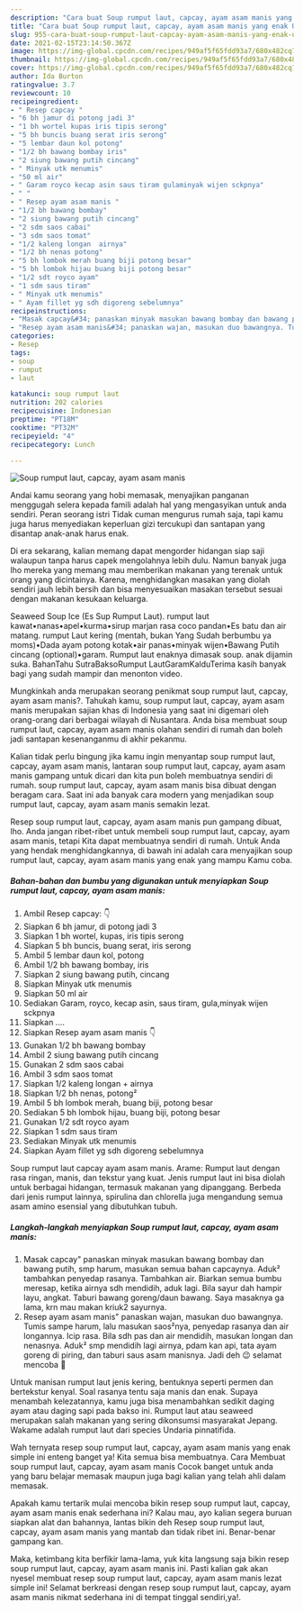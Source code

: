 ```yaml
---
description: "Cara buat Soup rumput laut, capcay, ayam asam manis yang enak Untuk Jualan"
title: "Cara buat Soup rumput laut, capcay, ayam asam manis yang enak Untuk Jualan"
slug: 955-cara-buat-soup-rumput-laut-capcay-ayam-asam-manis-yang-enak-untuk-jualan
date: 2021-02-15T23:14:50.367Z
image: https://img-global.cpcdn.com/recipes/949af5f65fdd93a7/680x482cq70/soup-rumput-laut-capcay-ayam-asam-manis-foto-resep-utama.jpg
thumbnail: https://img-global.cpcdn.com/recipes/949af5f65fdd93a7/680x482cq70/soup-rumput-laut-capcay-ayam-asam-manis-foto-resep-utama.jpg
cover: https://img-global.cpcdn.com/recipes/949af5f65fdd93a7/680x482cq70/soup-rumput-laut-capcay-ayam-asam-manis-foto-resep-utama.jpg
author: Ida Burton
ratingvalue: 3.7
reviewcount: 10
recipeingredient:
- " Resep capcay "
- "6 bh jamur di potong jadi 3"
- "1 bh wortel kupas iris tipis serong"
- "5 bh buncis buang serat iris serong"
- "5 lembar daun kol potong"
- "1/2 bh bawang bombay iris"
- "2 siung bawang putih cincang"
- " Minyak utk menumis"
- "50 ml air"
- " Garam royco kecap asin saus tiram gulaminyak wijen sckpnya"
- " "
- " Resep ayam asam manis "
- "1/2 bh bawang bombay"
- "2 siung bawang putih cincang"
- "2 sdm saos cabai"
- "3 sdm saos tomat"
- "1/2 kaleng longan  airnya"
- "1/2 bh nenas potong"
- "5 bh lombok merah buang biji potong besar"
- "5 bh lombok hijau buang biji potong besar"
- "1/2 sdt royco ayam"
- "1 sdm saus tiram"
- " Minyak utk menumis"
- " Ayam fillet yg sdh digoreng sebelumnya"
recipeinstructions:
- "Masak capcay&#34; panaskan minyak masukan bawang bombay dan bawang putih, smp harum, masukan semua bahan capcaynya. Aduk² tambahkan penyedap rasanya. Tambahkan air. Biarkan semua bumbu meresap, ketika airnya sdh mendidih, aduk lagi. Bila sayur dah hampir layu, angkat. Taburi bawang goreng/daun bawang. Saya masaknya ga lama, krn mau makan kriuk2 sayurnya."
- "Resep ayam asam manis&#34; panaskan wajan, masukan duo bawangnya. Tumis sampe harum, lalu masukan saos²nya, penyedap rasanya dan air longannya. Icip rasa. Bila sdh pas dan air mendidih, masukan longan dan nenasnya. Aduk² smp mendidih lagi airnya, pdam kan api, tata ayam goreng di piring, dan taburi saus asam manisnya. Jadi deh 😉 selamat mencoba 🤗"
categories:
- Resep
tags:
- soup
- rumput
- laut

katakunci: soup rumput laut 
nutrition: 202 calories
recipecuisine: Indonesian
preptime: "PT18M"
cooktime: "PT32M"
recipeyield: "4"
recipecategory: Lunch

---
```



![Soup rumput laut, capcay, ayam asam manis](https://img-global.cpcdn.com/recipes/949af5f65fdd93a7/680x482cq70/soup-rumput-laut-capcay-ayam-asam-manis-foto-resep-utama.jpg)

Andai kamu seorang yang hobi memasak, menyajikan panganan menggugah selera kepada famili adalah hal yang mengasyikan untuk anda sendiri. Peran seorang istri Tidak cuman mengurus rumah saja, tapi kamu juga harus menyediakan keperluan gizi tercukupi dan santapan yang disantap anak-anak harus enak.

Di era  sekarang, kalian memang dapat mengorder hidangan siap saji walaupun tanpa harus capek mengolahnya lebih dulu. Namun banyak juga lho mereka yang memang mau memberikan makanan yang terenak untuk orang yang dicintainya. Karena, menghidangkan masakan yang diolah sendiri jauh lebih bersih dan bisa menyesuaikan masakan tersebut sesuai dengan makanan kesukaan keluarga. 

Seaweed Soup Ice (Es Sup Rumput Laut). rumput laut kawat•nanas•apel•kurma•sirup marjan rasa coco pandan•Es batu dan air matang. rumput Laut kering (mentah, bukan Yang Sudah berbumbu ya moms)•Dada ayam potong kotak•air panas•minyak wijen•Bawang Putih cincang (optional)•garam. Rumput laut enaknya dimasak soup. anak dijamin suka. BahanTahu SutraBaksoRumput LautGaramKalduTerima kasih banyak bagi yang sudah mampir dan menonton video.

Mungkinkah anda merupakan seorang penikmat soup rumput laut, capcay, ayam asam manis?. Tahukah kamu, soup rumput laut, capcay, ayam asam manis merupakan sajian khas di Indonesia yang saat ini digemari oleh orang-orang dari berbagai wilayah di Nusantara. Anda bisa membuat soup rumput laut, capcay, ayam asam manis olahan sendiri di rumah dan boleh jadi santapan kesenanganmu di akhir pekanmu.

Kalian tidak perlu bingung jika kamu ingin menyantap soup rumput laut, capcay, ayam asam manis, lantaran soup rumput laut, capcay, ayam asam manis gampang untuk dicari dan kita pun boleh membuatnya sendiri di rumah. soup rumput laut, capcay, ayam asam manis bisa dibuat dengan beragam cara. Saat ini ada banyak cara modern yang menjadikan soup rumput laut, capcay, ayam asam manis semakin lezat.

Resep soup rumput laut, capcay, ayam asam manis pun gampang dibuat, lho. Anda jangan ribet-ribet untuk membeli soup rumput laut, capcay, ayam asam manis, tetapi Kita dapat membuatnya sendiri di rumah. Untuk Anda yang hendak menghidangkannya, di bawah ini adalah cara menyajikan soup rumput laut, capcay, ayam asam manis yang enak yang mampu Kamu coba.

<!--inarticleads1-->

##### Bahan-bahan dan bumbu yang digunakan untuk menyiapkan Soup rumput laut, capcay, ayam asam manis:

1. Ambil  Resep capcay: 👇
1. Siapkan 6 bh jamur, di potong jadi 3
1. Siapkan 1 bh wortel, kupas, iris tipis serong
1. Siapkan 5 bh buncis, buang serat, iris serong
1. Ambil 5 lembar daun kol, potong
1. Ambil 1/2 bh bawang bombay, iris
1. Siapkan 2 siung bawang putih, cincang
1. Siapkan  Minyak utk menumis
1. Siapkan 50 ml air
1. Sediakan  Garam, royco, kecap asin, saus tiram, gula,minyak wijen sckpnya
1. Siapkan  ....
1. Siapkan  Resep ayam asam manis 👇
1. Gunakan 1/2 bh bawang bombay
1. Ambil 2 siung bawang putih cincang
1. Gunakan 2 sdm saos cabai
1. Ambil 3 sdm saos tomat
1. Siapkan 1/2 kaleng longan + airnya
1. Siapkan 1/2 bh nenas, potong²
1. Ambil 5 bh lombok merah, buang biji, potong besar
1. Sediakan 5 bh lombok hijau, buang biji, potong besar
1. Gunakan 1/2 sdt royco ayam
1. Siapkan 1 sdm saus tiram
1. Sediakan  Minyak utk menumis
1. Siapkan  Ayam fillet yg sdh digoreng sebelumnya


Soup rumput laut capcay ayam asam manis. Arame: Rumput laut dengan rasa ringan, manis, dan tekstur yang kuat. Jenis rumput laut ini bisa diolah untuk berbagai hidangan, termasuk makanan yang dipanggang. Berbeda dari jenis rumput lainnya, spirulina dan chlorella juga mengandung semua asam amino esensial yang dibutuhkan tubuh. 

<!--inarticleads2-->

##### Langkah-langkah menyiapkan Soup rumput laut, capcay, ayam asam manis:

1. Masak capcay&#34; panaskan minyak masukan bawang bombay dan bawang putih, smp harum, masukan semua bahan capcaynya. Aduk² tambahkan penyedap rasanya. Tambahkan air. Biarkan semua bumbu meresap, ketika airnya sdh mendidih, aduk lagi. Bila sayur dah hampir layu, angkat. Taburi bawang goreng/daun bawang. Saya masaknya ga lama, krn mau makan kriuk2 sayurnya.
1. Resep ayam asam manis&#34; panaskan wajan, masukan duo bawangnya. Tumis sampe harum, lalu masukan saos²nya, penyedap rasanya dan air longannya. Icip rasa. Bila sdh pas dan air mendidih, masukan longan dan nenasnya. Aduk² smp mendidih lagi airnya, pdam kan api, tata ayam goreng di piring, dan taburi saus asam manisnya. Jadi deh 😉 selamat mencoba 🤗


Untuk manisan rumput laut jenis kering, bentuknya seperti permen dan bertekstur kenyal. Soal rasanya tentu saja manis dan enak. Supaya menambah kelezatannya, kamu juga bisa menambahkan sedikit daging ayam atau daging sapi pada bakso ini. Rumput laut atau seaweed merupakan salah makanan yang sering dikonsumsi masyarakat Jepang. Wakame adalah rumput laut dari species Undaria pinnatifida. 

Wah ternyata resep soup rumput laut, capcay, ayam asam manis yang enak simple ini enteng banget ya! Kita semua bisa membuatnya. Cara Membuat soup rumput laut, capcay, ayam asam manis Cocok banget untuk anda yang baru belajar memasak maupun juga bagi kalian yang telah ahli dalam memasak.

Apakah kamu tertarik mulai mencoba bikin resep soup rumput laut, capcay, ayam asam manis enak sederhana ini? Kalau mau, ayo kalian segera buruan siapkan alat dan bahannya, lantas bikin deh Resep soup rumput laut, capcay, ayam asam manis yang mantab dan tidak ribet ini. Benar-benar gampang kan. 

Maka, ketimbang kita berfikir lama-lama, yuk kita langsung saja bikin resep soup rumput laut, capcay, ayam asam manis ini. Pasti kalian gak akan nyesel membuat resep soup rumput laut, capcay, ayam asam manis lezat simple ini! Selamat berkreasi dengan resep soup rumput laut, capcay, ayam asam manis nikmat sederhana ini di tempat tinggal sendiri,ya!.

